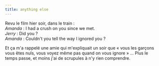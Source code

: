 ```yaml
---
title: anything else
---
```


Revu le film hier soir, dans le train :  
_Amanda_ : I had a crush on you since we met.  
_Jerry_ : Did you ?  
_Amanda_ : Couldn't you tell the way I ignored you ?

Et ça m'a rappelé une amie qui m'expliquait un soir que « vous les garçons
vous êtes nuls, vous voyez même pas quand on vous ignore » ... Plus le temps
passe, et moins j'ai de scrupules à n'y rien comprendre.

